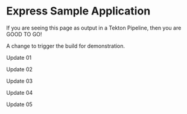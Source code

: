 # Express Sample Application

If you are seeing this page as output in a Tekton Pipeline, then you are GOOD TO GO!

A change to trigger the build for demonstration.

Update 01

Update 02

Update 03

Update 04

Update 05
